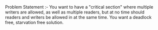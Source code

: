 Problem Statement :-
You want to have a "critical section" where multiple writers are allowed, as well as multiple readers, but at no time should readers and writers be allowed in at the same time. You want a deadlock free, starvation free solution.

